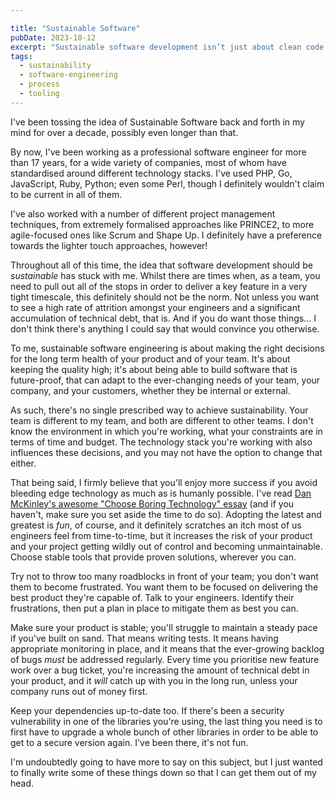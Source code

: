 ```yaml
---

title: "Sustainable Software"
pubDate: 2023-10-12
excerpt: "Sustainable software development isn’t just about clean code or green energy. It’s about people, pace, and pragmatic decisions that last."
tags:
  - sustainability
  - software-engineering
  - process
  - tooling
---
```

I've been tossing the idea of Sustainable Software back and forth in my mind for over a decade, possibly even
longer than that.

By now, I've been working as a professional software engineer for more than 17 years, for a
wide variety of companies, most of whom have standardised around different technology stacks. I've used PHP,
Go, JavaScript, Ruby, Python; even some Perl, though I definitely wouldn't claim to be current in all of them.

I've also worked with a number of different project management techniques, from extremely formalised approaches
like PRINCE2, to more agile-focused ones like Scrum and Shape Up. I definitely have a preference towards the
lighter touch approaches, however!

Throughout all of this time, the idea that software development should be _sustainable_ has stuck with me. Whilst
there are times when, as a team, you need to pull out all of the stops in order to deliver a key feature in a very
tight timescale, this definitely should not be the norm. Not unless you want to see a high rate of attrition amongst
your engineers and a significant accumulation of technical debt, that is. And if you do want those things... I don't
think there's anything I could say that would convince you otherwise.

<!--more-->

To me, sustainable software engineering is about making the right decisions for the long term health of your product
and of your team. It's about keeping the quality high; it's about being able to build software that is future-proof,
that can adapt to the ever-changing needs of your team, your company, and your customers, whether they be internal or
external.

As such, there's no single prescribed way to achieve sustainability. Your team is different to my team, and both are
different to other teams. I don't know the environment in which you're working, what your constraints are in terms of
time and budget. The technology stack you're working with also influences these decisions, and you may not have the
option to change that either.

That being said, I firmly believe that you'll enjoy more success if you avoid bleeding edge technology as much as is
humanly possible. I've read [Dan McKinley's awesome "Choose Boring Technology" essay](https://mcfunley.com/choose-boring-technology)
(and if you haven't, make sure you set aside the time to do so). Adopting the latest and greatest is *fun*, of course,
and it definitely scratches an itch most of us engineers feel from time-to-time, but it increases the risk of your
product and your project getting wildly out of control and becoming unmaintainable. Choose stable tools that provide
proven solutions, wherever you can.

Try not to throw too many roadblocks in front of your team; you don't want them to become frustrated. You want them to
be focused on delivering the best product they're capable of. Talk to your engineers. Identify their frustrations, then
put a plan in place to mitigate them as best you can.

Make sure your product is stable; you'll struggle to maintain a steady pace if you've built on sand. That means writing
tests. It means having appropriate monitoring in place, and it means that the ever-growing backlog of bugs *must* be
addressed regularly. Every time you prioritise new feature work over a bug ticket, you're increasing the amount of technical
debt in your product, and it *will* catch up with you in the long run, unless your company runs out of money first.

Keep your dependencies up-to-date too. If there's been a security vulnerability in one of the libraries you're using, the
last thing you need is to first have to upgrade a whole bunch of other libraries in order to be able to get to a secure
version again. I've been there, it's not fun.

I'm undoubtedly going to have more to say on this subject, but I just wanted to finally write some of these things down
so that I can get them out of my head.
